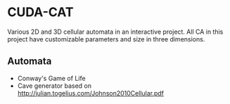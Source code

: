 # CUDA-CAT

Various 2D and 3D cellular automata in an interactive project.
All CA in this project have customizable parameters and size in three dimensions.

## Automata
- Conway's Game of Life
- Cave generator based on http://julian.togelius.com/Johnson2010Cellular.pdf
